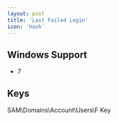 ```yaml
---
layout: post
title: 'Last Failed Login'
icon: 'hash'
---
```


## Windows Support

- 7



## Keys

SAM\Domains\Account\Users\F Key

